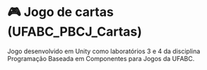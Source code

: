# 🎮 Jogo de cartas (UFABC_PBCJ_Cartas)
Jogo desenvolvido em Unity como laboratórios 3 e 4 da disciplina Programação Baseada em Componentes para Jogos da UFABC.


